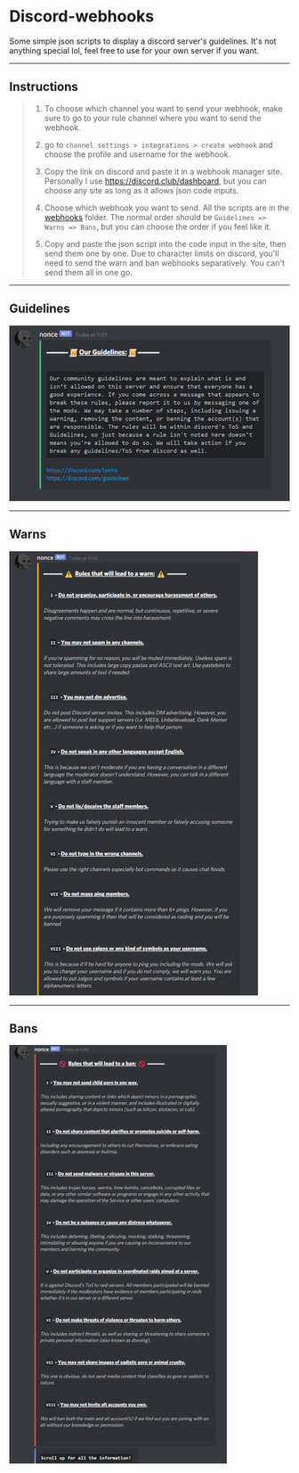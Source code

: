 # **Discord-webhooks**
 Some simple json scripts to display a discord server's guidelines. It's not anything special lol, feel free to use for your own server if you want.
 
 ---

## **Instructions**

> 1. To choose which channel you want to send your webhook, make sure to go to your rule channel where you want to send the webhook.
> 
> 2. go to `channel settings > integrations > create webhook` and choose the profile and username for the webhook.
> 
> 3. Copy the link on discord and paste it in a webhook manager site. Personally I use https://discord.club/dashboard, but you can choose any site as long as it allows json code inputs.
> 
> 4. Choose which webhook you want to send. All the scripts are in the [webhooks](https://github.com/Existential-nonce/Guideline-webhooks/tree/main/webhooks) folder. The normal order should be `Guidelines => Warns => Bans`, but you can choose the order if you feel like it.
> 
> 5. Copy and paste the json script into the code input in the site, then send them one by one. Due to character limits on discord, you'll need to send the warn and ban webhooks separatively. You can't send them all in one go.

---

## **Guidelines**
![Guidelines](./images/guidelines.png)

---

## **Warns**
![Warns](./images/warns.png)

---

## **Bans**
![Bans](./images/bans.png)
